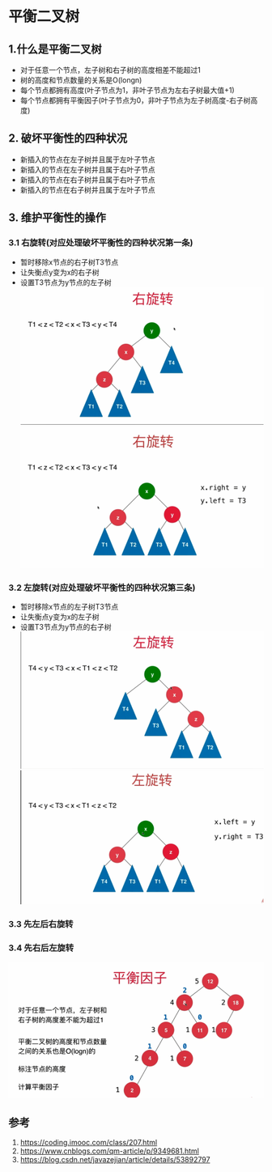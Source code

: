 # 平衡二叉树
## 1.什么是平衡二叉树
* 对于任意一个节点，左子树和右子树的高度相差不能超过1  
* 树的高度和节点数量的关系是O(longn)
* 每个节点都拥有高度(叶子节点为1，非叶子节点为左右子树最大值+1)
* 每个节点都拥有平衡因子(叶子节点为0，非叶子节点为左子树高度-右子树高度)
## 2. 破坏平衡性的四种状况
* 新插入的节点在左子树并且属于左叶子节点
* 新插入的节点在左子树并且属于右叶子节点
* 新插入的节点在右子树并且属于右叶子节点
* 新插入的节点在右子树并且属于左叶子节点
## 3. 维护平衡性的操作
### 3.1 右旋转(对应处理破坏平衡性的四种状况第一条)
* 暂时移除x节点的右子树T3节点
* 让失衡点y变为x的右子树
* 设置T3节点为y节点的左子树
![](./images/AVL_2.png)
![](./images/AVL_3.png)
### 3.2 左旋转(对应处理破坏平衡性的四种状况第三条)
* 暂时移除x节点的左子树T3节点
* 让失衡点y变为x的左子树
* 设置T3节点为y节点的右子树
![](./images/AVL_4.png)
![](./images/AVL_5.png)
### 3.3 先左后右旋转
### 3.4 先右后左旋转

![](./images/AVL_1.png)

## 参考
1. https://coding.imooc.com/class/207.html
2. https://www.cnblogs.com/qm-article/p/9349681.html
3. https://blog.csdn.net/javazejian/article/details/53892797